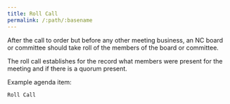 ```yaml
---
title: Roll Call
permalink: /:path/:basename
---
```


After the call to order
but before
any other meeting business,
an NC board or committee
should take roll
of the members
of the board or committee.

The roll call establishes
for the record
what members were present
for the meeting
and if there is
a quorum present.

Example agenda item:

    Roll Call
